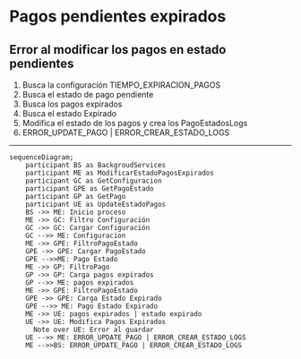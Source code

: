 # Pagos pendientes expirados

## Error al modificar los pagos en estado pendientes
1. Busca la configuración TIEMPO_EXPIRACION_PAGOS
2. Busca el estado de pago pendiente
3. Busca los pagos expirados
4. Busca el estado Expirado
5. Modifica el estado de los pagos y crea los PagoEstadosLogs
6. ERROR_UPDATE_PAGO | ERROR_CREAR_ESTADO_LOGS
***


```mermaid
sequenceDiagram;
    participant BS as BackgroudServices
    participant ME as ModificarEstadoPagosExpirados
    participant GC as GetConfiguracion
    participant GPE as GetPagoEstado
    participant GP as GetPago
    participant UE as UpdateEstadoPagos
    BS ->> ME: Inicio proceso
    ME ->> GC: Filtro Configuración
    GC ->> GC: Cargar Configuración
    GC -->> ME: Configuracion
    ME ->> GPE: FiltroPagoEstado
    GPE ->> GPE: Cargar PagoEstado
    GPE -->>ME: Pago Estado
    ME ->> GP: FiltroPago
    GP ->> GP: Carga pagos expirados
    GP -->> ME: pagos expirados
    ME ->> GPE: FiltroPagoEstado
    GPE ->> GPE: Carga Estado Expirado
    GPE -->> ME: Pago Estado Expirado
    ME ->> UE: pagos expirados | estado expirado
    UE ->> UE: Modifica Pagos Expirados
      Note over UE: Error al guardar
    UE -->> ME: ERROR_UPDATE_PAGO | ERROR_CREAR_ESTADO_LOGS
    ME -->>BS: ERROR_UPDATE_PAGO | ERROR_CREAR_ESTADO_LOGS
```
